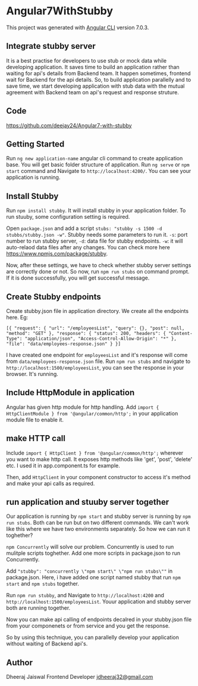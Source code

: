 # Angular7WithStubby

This project was generated with [Angular CLI](https://github.com/angular/angular-cli) version 7.0.3.

## Integrate stubby server 
It is a best practise for developers to use stub or mock data while developing application. It saves time to build an application rather than waiting for api's details from Backend team. It happen sometimes, frontend wait for Backend for the api details. So, to build application parallelly and to save time, we start developing application with stub data with the mutual agreement with Backend team on api's request and response struture. 

## Code 
https://github.com/deejay24/Angular7-with-stubby


## Getting Started
Run `ng new application-name` angular cli command to create application base.
You will get basic folder structure of application. Run `ng serve` or `npm start` command and Navigate to `http://localhost:4200/`. You can see your application is running.

## Install Stubby
Run `npm install stubby`. It will install stubby in your application folder. To run stuuby, some 
configuration setting is required.

Open `package.json` and add a script `stubs: "stubby -s 1500 -d stubbs/stubby.json -w"`. 
Stubby needs some parameters to run it. `-s`: port number to run stubby server, `-d`: data file for stubby endpoints. `-w`: it will auto-relaod data files after any changes. You can check more here https://www.npmjs.com/package/stubby.

Now, after these settings, we have to check whether stubby server settings are correctly done or not. So now, run `npm run stubs` on command prompt. If it is done successfully, you will get successful message.

## Create Stubby endpoints
Create stubby.json file in application directory. We create all the endpoints here. Eg:

`[{
  "request": {
    "url": "/employeesList",
    "query": {},
    "post": null,
    "method": "GET"
  },
  "response": {
    "status": 200,
    "headers": {
      "Content-Type": "application/json",
      "Access-Control-Allow-Origin": "*"
    },
    "file": "data/employees-response.json"
  }
}]`

I have created one endpoint for `employeesList` and it's response will come from `data/employees-response.json` file.
Run `npm run stubs` and navigate to `http://localhost:1500/employeesList`, you can see the response in your browser. It's running.

## Include HttpModule in application
Angular has given http module for http handling. Add `import { HttpClientModule } from '@angular/common/http';` in your application module file to enable it. 

## make HTTP call
Include `import { HttpClient } from '@angular/common/http';` wherever you want to make http call. It exposes http methods like 'get', 'post', 'delete' etc. I used it in app.component.ts for example.

Then, add `HttpClient` in your component constructor to access it's method and make your api calls as required.

## run application and stuuby server together
Our application is running by `npm start` and stubby server is running by `npm run stubs`. Both can be run but on two different commands. We can't work like this where we have two environments separately. So how we can run it toghether?

`npm Concurrently` will solve our problem. Concurrently is used to run mulitple scripts toghether. 
Add one more scripts in package.json to run Concurrently. 

Add `"stubby": "concurrently \"npm start\" \"npm run stubs\""` in package.json. Here, i have added one script named stubby that run `npm start` and `npm stubs` together.

Run `npm run stubby`, and Navigate to `http://localhost:4200` and `http://localhost:1500/employeesList`. Youur application and stubby server both are running together.

Now you can make api calling of endpoints decalred in your stubby.json file from your componenets or from service and you get the response. 

So by using this technique, you can parallelly develop your application without waiting of Backend api's.

## Author
Dheeraj Jaiswal
Frontend Developer
jdheeraj32@gmail.com
